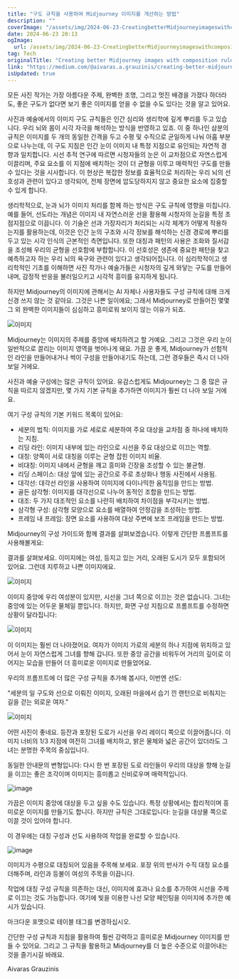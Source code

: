 ```yaml
---
title: "구도 규칙을 사용하여 Midjourney 이미지를 개선하는 방법"
description: ""
coverImage: "/assets/img/2024-06-23-CreatingbetterMidjourneyimageswithcompositionrules_0.png"
date: 2024-06-23 20:13
ogImage:
  url: /assets/img/2024-06-23-CreatingbetterMidjourneyimageswithcompositionrules_0.png
tag: Tech
originalTitle: "Creating better Midjourney images with composition rules"
link: "https://medium.com/@aivaras.a.grauzinis/creating-better-midjourney-images-with-composition-rules-8caa930bf9f7"
isUpdated: true
---
```


모든 사진 작가는 가장 아름다운 주제, 완벽한 조명, 그리고 멋진 배경을 가졌다 하더라도, 좋은 구도가 없다면 보기 좋은 이미지를 얻을 수 없을 수도 있다는 것을 알고 있어요.

사진과 예술에서의 이미지 구도 규칙들은 인간 심리와 생리학에 깊게 뿌리를 두고 있습니다. 우리 뇌와 몸이 시각 자극을 해석하는 방식을 반영하고 있죠. 이 중 하나인 삼분의 규칙은 이미지를 두 개의 동일한 간격을 두고 수평 및 수직으로 균일하게 나눠 아홉 부분으로 나누는데, 이 구도 지침은 인간 눈이 이미지 내 특정 지점으로 유인되는 자연적 경향과 일치합니다. 시선 추적 연구에 따르면 시청자들의 눈은 이 교차점으로 자연스럽게 이끌리며, 주요 요소를 이 지점에 배치하는 것이 더 균형을 이루고 매력적인 구도를 만들 수 있다는 것을 시사합니다. 이 현상은 복잡한 정보를 효율적으로 처리하는 우리 뇌의 선호성과 관련이 있다고 생각되어, 전체 장면에 압도당하지지 않고 중요한 요소에 집중할 수 있게 합니다.

생리학적으로, 눈과 뇌가 이미지 처리를 함께 하는 방식은 구도 규칙에 영향을 미칩니다. 예를 들어, 선도라는 개념은 이미지 내 자연스러운 선을 활용해 시청자의 눈길을 특정 초점지점으로 이끕니다. 이 기술은 선과 가장자리가 처리되는 시각 체계가 어떻게 작용하는지를 활용하는데, 이것은 인간 눈의 구조와 시각 정보를 해석하는 신경 경로에 뿌리를 두고 있는 시각 인식의 근본적인 측면입니다. 또한 대칭과 패턴의 사용은 조화와 질서감을 조성해 우리의 균형을 선호함에 부합합니다. 이 선호성은 생존에 중요한 패턴을 찾고 예측하고자 하는 우리 뇌의 욕구와 관련이 있다고 생각되어집니다. 이 심리학적이고 생리학적인 기초를 이해하면 사진 작가나 예술가들은 시청자의 깊게 와닿는 구도를 만들어내며, 감정적 반응을 불러일으키고 시각적 흥미를 유지하게 됩니다.

<!-- cozy-coder - 수평 -->

<ins class="adsbygoogle"
     style="display:block"
     data-ad-client="ca-pub-4877378276818686"
     data-ad-slot="1107185301"
     data-ad-format="auto"
     data-full-width-responsive="true"></ins>

<script>
     (adsbygoogle = window.adsbygoogle || []).push({});
</script>

하지만 Midjourney의 이미지에 관해서는 AI 자체나 사용자들도 구성 규칙에 대해 크게 신경 쓰지 않는 것 같아요. 그것은 나쁜 일이에요; 그래서 Midjourney로 만들어진 몇몇 그 외 완벽한 이미지들이 심심하고 흥미로워 보이지 않는 이유가 되죠.

![이미지](/assets/img/2024-06-23-CreatingbetterMidjourneyimageswithcompositionrules_1.png)

Midjourney는 이미지의 주제를 중앙에 배치하려고 할 거예요. 그리고 그것은 우리 눈이 일반적으로 끌리는 이미지 영역을 벗어나게 돼요. 가끔 운 좋게, Midjourney가 선험적인 라인을 만들어내거나 썩이 구성을 만들어내기도 하는데, 그런 경우들은 즉시 더 나아 보일 거에요.

사진과 예술 구성에는 많은 규칙이 있어요. 유감스럽게도 Midjourney는 그 중 많은 규칙을 따르지 않겠지만, 몇 가지 기본 규칙을 추가하면 이미지가 훨씬 더 나아 보일 거에요.

<!-- cozy-coder - 수평 -->

<ins class="adsbygoogle"
     style="display:block"
     data-ad-client="ca-pub-4877378276818686"
     data-ad-slot="1107185301"
     data-ad-format="auto"
     data-full-width-responsive="true"></ins>

<script>
     (adsbygoogle = window.adsbygoogle || []).push({});
</script>

여기 구성 규칙의 기본 키워드 목록이 있어요:

- 세분의 법칙: 이미지를 가로 세로로 세분하여 주요 대상을 교차점 중 하나에 배치하는 지침.
- 리딩 라인: 이미지 내부에 있는 라인으로 시선을 주요 대상으로 이끄는 역할.
- 대칭: 양쪽이 서로 대칭을 이루는 균형 잡힌 이미지 비율.
- 비대칭: 이미지 내에서 균형을 깨고 흥미와 긴장을 조성할 수 있는 불균형.
- 리딩 스페이스: 대상 앞에 있는 공간으로 주로 초상화나 행동 사진에서 사용됨.
- 대각선: 대각선 라인을 사용하여 이미지에 다이나믹한 움직임을 만드는 방법.
- 골든 삼각형: 이미지를 대각선으로 나누어 동적인 조합을 만드는 방법.
- 대조: 두 가지 대조적인 요소를 나란히 배치하여 차이점을 부각시키는 방법.
- 삼각형 구성: 삼각형 모양으로 요소를 배열하여 안정감을 조성하는 방법.
- 프레임 내 프레임: 장면 요소를 사용하여 대상 주변에 보조 프레임을 만드는 방법.

Midjourney의 구성 가이드와 함께 결과를 살펴보겠습니다. 이렇게 간단한 프롬프트를 사용해볼게요:

결과를 살펴보세요. 이미지에는 여성, 등지고 있는 거리, 오래된 도시가 모두 포함되어 있어요. 그런데 지루하고 나쁜 이미지에요.

<!-- cozy-coder - 수평 -->

<ins class="adsbygoogle"
     style="display:block"
     data-ad-client="ca-pub-4877378276818686"
     data-ad-slot="1107185301"
     data-ad-format="auto"
     data-full-width-responsive="true"></ins>

<script>
     (adsbygoogle = window.adsbygoogle || []).push({});
</script>

![이미지](/assets/img/2024-06-23-CreatingbetterMidjourneyimageswithcompositionrules_2.png)

이미지 중앙에 우리 여성분이 있지만, 시선을 그녀 쪽으로 이끄는 것은 없습니다. 그녀는 중앙에 있는 어두운 물체일 뿐입니다.
하지만, 화면 구성 지침으로 프롬프트를 수정하면 상황이 달라집니다:

![이미지](/assets/img/2024-06-23-CreatingbetterMidjourneyimageswithcompositionrules_3.png)

<!-- cozy-coder - 수평 -->

<ins class="adsbygoogle"
     style="display:block"
     data-ad-client="ca-pub-4877378276818686"
     data-ad-slot="1107185301"
     data-ad-format="auto"
     data-full-width-responsive="true"></ins>

<script>
     (adsbygoogle = window.adsbygoogle || []).push({});
</script>

이 이미지는 훨씬 더 나아졌어요. 여자가 이미지 가로의 세분의 하나 지점에 위치하고 있어서 눈이 자연스럽게 그녀를 향해 갑니다. 또한 중앙 공간을 비워두어 거리의 깊이로 이어지는 모습을 만들어 더 흥미로운 이미지로 만들었어요.

우리의 프롬프트에 더 많은 구성 규칙을 추가해 봅시다, 이번엔 선도:

"세분의 일 구도와 선으로 이뤄진 이미지, 오래된 마을에서 습기 낀 랜턴으로 비춰지는 길을 걷는 외로운 여자."

![이미지](/assets/img/2024-06-23-CreatingbetterMidjourneyimageswithcompositionrules_4.png)

<!-- cozy-coder - 수평 -->

<ins class="adsbygoogle"
     style="display:block"
     data-ad-client="ca-pub-4877378276818686"
     data-ad-slot="1107185301"
     data-ad-format="auto"
     data-full-width-responsive="true"></ins>

<script>
     (adsbygoogle = window.adsbygoogle || []).push({});
</script>

어떤 사진이 좋네요. 등잔과 포장된 도로가 시선을 우리 레이디 쪽으로 이끌어줍니다. 이미지 너비의 1/3 지점에 여전히 그녀를 배치하고, 밝은 물체와 넓은 공간이 있더라도 그녀는 분명한 주목의 중심입니다.

동일한 안내문의 변형입니다: 다시 한 번 포장된 도로 라인들이 우리의 대상을 향해 눈길을 이끄는 좋은 조각이며 이미지는 흥미롭고 신비로우며 매력적입니다.

![image](/assets/img/2024-06-23-CreatingbetterMidjourneyimageswithcompositionrules_5.png)

가끔은 이미지 중앙에 대상을 두고 싶을 수도 있습니다. 특정 상황에서는 합리적이며 흥미로운 이미지를 만들기도 합니다. 하지만 규칙은 그대로입니다: 눈길을 대상물 쪽으로 이끌 것이 있어야 합니다.

<!-- cozy-coder - 수평 -->

<ins class="adsbygoogle"
     style="display:block"
     data-ad-client="ca-pub-4877378276818686"
     data-ad-slot="1107185301"
     data-ad-format="auto"
     data-full-width-responsive="true"></ins>

<script>
     (adsbygoogle = window.adsbygoogle || []).push({});
</script>

이 경우에는 대칭 구성과 선도 사용하여 작업을 완료할 수 있습니다.

![image](/assets/img/2024-06-23-CreatingbetterMidjourneyimageswithcompositionrules_6.png)

이미지가 수평으로 대칭되어 있음을 주목해 보세요. 포장 위의 반사가 수직 대칭 요소를 더해주며, 라인과 등불이 여성의 주목을 이끕니다.

작업에 대칭 구성 규칙을 의존하는 대신, 이미지에 효과나 요소를 추가하여 시선을 주제로 이끄는 것도 가능합니다. 여기에 빛을 이용한 나선 모양 페인팅을 이미지에 추가한 예시가 있습니다.

<!-- cozy-coder - 수평 -->

<ins class="adsbygoogle"
     style="display:block"
     data-ad-client="ca-pub-4877378276818686"
     data-ad-slot="1107185301"
     data-ad-format="auto"
     data-full-width-responsive="true"></ins>

<script>
     (adsbygoogle = window.adsbygoogle || []).push({});
</script>

마크다운 포맷으로 테이블 태그를 변경하십시오.

<!-- cozy-coder - 수평 -->

<ins class="adsbygoogle"
     style="display:block"
     data-ad-client="ca-pub-4877378276818686"
     data-ad-slot="1107185301"
     data-ad-format="auto"
     data-full-width-responsive="true"></ins>

<script>
     (adsbygoogle = window.adsbygoogle || []).push({});
</script>

간단한 구성 규칙과 지침을 활용하여 훨씬 강력하고 흥미로운 Midjourney 이미지를 만들 수 있어요. 그리고 그 규칙을 활용하고 Midjourney를 더 높은 수준으로 이끌어내는 것을 즐기시길 바래요.

Aivaras Grauzinis
